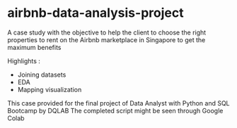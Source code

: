 # airbnb-data-analysis-project

A case study with the objective to help the client to choose the right properties to rent on the Airbnb marketplace in Singapore to get the maximum benefits

Highlights :
- Joining datasets
- EDA
- Mapping visualization

This case provided for the final project of Data Analyst with Python and SQL Bootcamp by DQLAB
The completed script might be seen through Google Colab
